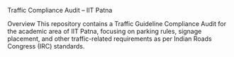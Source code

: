 Traffic Compliance Audit – IIT Patna

Overview
This repository contains a Traffic Guideline Compliance Audit for the academic area of IIT Patna, focusing on parking rules, signage placement, and other traffic-related requirements as per Indian Roads Congress (IRC) standards.
